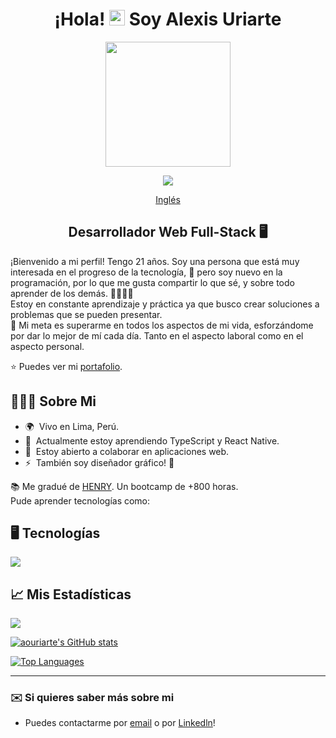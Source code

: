 <div align="center">

# ¡Hola! <img src="https://media.giphy.com/media/hvRJCLFzcasrR4ia7z/giphy.gif" width="25px"> Soy Alexis Uriarte </h1>

<img src="https://media2.giphy.com/media/zhYSVCirREeIZtONCI/giphy.gif?cid=ecf05e47fgjyv7k23bs3tpq8imq2tdf299yjveksn3ddl1uw&rid=giphy.gif" width=200 />

[![](https://visitcount.itsvg.in/api?id=Auriarte20&icon=5&color=0)](https://visitcount.itsvg.in)

[Inglés](./README.md)

## Desarrollador Web Full-Stack 🖥️

</div>

¡Bienvenido a mi perfil! Tengo 21 años. Soy una persona que está muy interesada en el progreso de la tecnología, 🚀 pero soy nuevo en la programación, por lo que me gusta compartir lo que sé, y sobre todo aprender de los demás. 🫱🏼‍🫲🏼 <br/>
Estoy en constante aprendizaje y práctica ya que busco crear soluciones a problemas que se pueden presentar. <br/>
🎯 Mi meta es superarme en todos los aspectos de mi vida, esforzándome por dar lo mejor de mí cada día. Tanto en el aspecto laboral como en el aspecto personal.

⭐ Puedes ver mi [portafolio](https://artedev.vercel.app). 

## 🙋🏻‍♂️ Sobre Mi

* 🌍  Vivo en Lima, Perú.
* 🧠  Actualmente estoy aprendiendo TypeScript y React Native.
* 🤝  Estoy abierto a colaborar en aplicaciones web.
* ⚡  También soy diseñador gráfico! 🎨

📚 Me gradué de [HENRY](https://www.soyhenry.com). Un bootcamp de +800 horas. <br/>
Pude aprender tecnologías como:

## 🖥️ Tecnologías

<p align="left">
  <a href="https://skillicons.dev">
    <img src="https://skillicons.dev/icons?i=js,ts,html,css,react,redux,nodejs,express,postgres,git,md,ai,ps" />
  </a>
</p>

## 📈 Mis Estadísticas

<a href="http://www.github.com/aouriarte"><img src="https://github-readme-streak-stats.herokuapp.com/?user=aouriarte&stroke=ffffff&background=1c1917&ring=0891b2&fire=0891b2&currStreakNum=ffffff&currStreakLabel=0891b2&sideNums=ffffff&sideLabels=ffffff&dates=ffffff&hide_border=true" /></a>

<a href="http://www.github.com/aouriarte"><img src="https://github-readme-stats.vercel.app/api?username=aouriarte&show_icons=true&hide=&count_private=true&title_color=0891b2&text_color=ffffff&icon_color=0891b2&bg_color=1c1917&hide_border=true&show_icons=true" alt="aouriarte's GitHub stats" /></a>

<a href="https://github.com/aouriarte" align="left"><img src="https://github-readme-stats.vercel.app/api/top-langs/?username=aouriarte&layout=compact&title_color=0891b2&text_color=ffffff&icon_color=0891b2&bg_color=1c1917&hide_border=true&locale=en&custom_title=Top%20%Languages" alt="Top Languages" /></a>

---

### ✉️ Si quieres saber más sobre mi

* Puedes contactarme por [email](mailto:uriarte2001alexis@gmail.com) o por [Linkedln](https://www.linkedin.com/in/Auriarte20/)!
